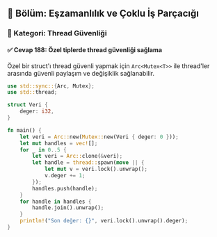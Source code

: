 ## 📘 Bölüm: Eşzamanlılık ve Çoklu İş Parçacığı  
### 🔹 Kategori: Thread Güvenliği  
#### ✅ Cevap 188: Özel tiplerde thread güvenliği sağlama

Özel bir struct'ı thread güvenli yapmak için `Arc<Mutex<T>>` ile thread'ler arasında güvenli paylaşım ve değişiklik sağlanabilir.

```rust
use std::sync::{Arc, Mutex};
use std::thread;

struct Veri {
    deger: i32,
}

fn main() {
    let veri = Arc::new(Mutex::new(Veri { deger: 0 }));
    let mut handles = vec![];
    for _ in 0..5 {
        let veri = Arc::clone(&veri);
        let handle = thread::spawn(move || {
            let mut v = veri.lock().unwrap();
            v.deger += 1;
        });
        handles.push(handle);
    }
    for handle in handles {
        handle.join().unwrap();
    }
    println!("Son değer: {}", veri.lock().unwrap().deger);
}
```
